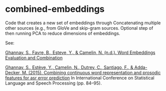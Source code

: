 # combined-embeddings
Code that creates a new set of embeddings through Concatenating multiple other sources (e.g., from GloVe and skip-gram sources. Optional step of then running PCA to reduce dimensions of embeddings.



See:

[Ghannay, S., Favre, B., Esteve, Y., & Camelin, N. (n.d.). Word Embeddings Evaluation and Combination](https://pdfs.semanticscholar.org/343d/39534682bb7b2eec14f573360877eb80cd59.pdf)

[Ghannay, S., Estève, 
Y., Camelin, N., Dutrey, C., Santiago, F., & Adda-Decker, M. (2015). Combining continuous word representation and prosodic features for asr error prediction](https://scholar.google.co.uk/scholar?hl=en&as_sdt=0%2C5&q=Combining+continous+word+representation+and+prosodic+features+for+asr+error+prediction.&btnG=) In International Conference on Statistical Language and Speech Processing (pp. 84–95). 
